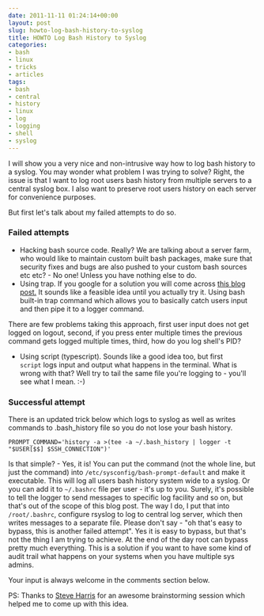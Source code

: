 ```yaml
---
date: 2011-11-11 01:24:14+00:00
layout: post
slug: howto-log-bash-history-to-syslog
title: HOWTO Log Bash History to Syslog
categories:
- bash
- linux
- tricks
- articles
tags:
- bash
- central
- history
- linux
- log
- logging
- shell
- syslog
---
```


I will show you a very nice and non-intrusive way how to log bash history to a
syslog. You may wonder what problem I was trying to solve? Right, the issue is
that I want to log root users bash history from multiple servers to a central
syslog box. I also want to preserve root users history on each server for
convenience purposes.

But first let's talk about my failed attempts to do so.


### Failed attempts
* Hacking bash source code.
Really? We are talking about a server farm, who would like to maintain custom
built bash packages, make sure that security fixes and bugs are also pushed to
your custom bash sources etc etc? - No one! Unless you have nothing else to do.
* Using trap. If you google for a solution you will come across [this blog
post.](http://blog.rootshell.be/2009/02/28/bash-history-to-syslog/) It sounds
like a feasible idea until you actually try it. Using bash built-in trap
command which allows you to basically catch users input and then pipe it to a
logger command.

There are few problems taking this approach, first user input does not get
logged on logout, second, if you press enter multiple times the previous
command gets logged multiple times, third, how do you log shell's PID?

* Using script (typescript). Sounds like a good idea too, but first
  `script` logs input and output what happens in the terminal. What is wrong
  with that? Well try to tail the same file you're logging to - you'll see what I
  mean. :-)


### Successful attempt

There is an updated trick below which logs to syslog as well as writes commands
to .bash_history file so you do not lose your bash history.

`PROMPT_COMMAND='history -a >(tee -a ~/.bash_history | logger -t "$USER[$$] $SSH_CONNECTION")'`

Is that simple? - Yes, it is! You can put the command (not the whole line, but
just the command) into `/etc/sysconfig/bash-prompt-default` and make it
executable. This will log all users bash history system wide to a syslog. Or
you can add it to `~/.bashrc` file per user - it's up to you. Surely, it's
possible to tell the logger to send messages to specific log facility and so
on, but that's out of the scope of this blog post. The way I do, I put that
into `/root/.bashrc`, configure rsyslog to log to central log server, which
then writes messages to a separate file. Please don't say - "oh that's easy to
bypass, this is another failed attempt". Yes it is easy to bypass, but that's
not the thing I am trying to achieve. At the end of the day root can bypass
pretty much everything. This is a solution if you want to have some kind of
audit trail what happens on your systems when you have multiple sys admins.

Your input is always welcome in the comments section below.

PS: Thanks to [Steve Harris](https://twitter.com/#!/theno23) for an awesome
brainstorming session which helped me to come up with this idea.
